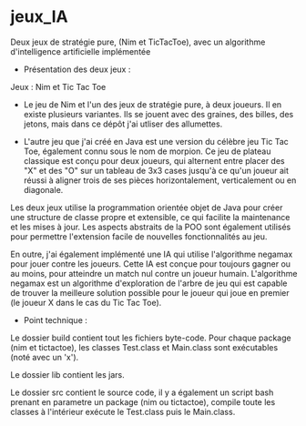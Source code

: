 # jeux_IA
Deux jeux de stratégie pure,  (Nim et TicTacToe), avec un  algorithme d'intelligence artificielle implémentée

* Présentation des deux jeux :

Jeux : Nim et Tic Tac Toe

- Le jeu de Nim et l'un des jeux de stratégie pure, à deux joueurs. 
Il en existe plusieurs variantes. Ils se jouent avec des graines, des billes, des jetons,
mais dans ce dépôt j'ai utliser des allumettes.

- L'autre jeu que j'ai créé en Java est une version du célèbre jeu Tic Tac Toe, 
également connu sous le nom de morpion. Ce jeu de plateau classique est conçu pour deux joueurs, 
qui alternent entre placer des "X" et des "O" sur un tableau de 3x3 cases jusqu'à ce qu'un joueur 
ait réussi à aligner trois de ses pièces horizontalement, verticalement ou en diagonale.

Les deux jeux utilise la programmation orientée objet de Java pour créer une structure de classe propre et extensible, 
ce qui facilite la maintenance et les mises à jour. 
Les aspects abstraits de la POO sont également utilisés pour permettre l'extension facile de nouvelles fonctionnalités au jeu.

En outre, j'ai également implémenté une IA qui utilise l'algorithme negamax pour jouer contre les joueurs.
Cette IA est conçue pour toujours gagner ou au moins, pour atteindre un match nul contre un joueur humain.
L'algorithme negamax est un algorithme d'exploration de l'arbre de jeu qui est capable de trouver la meilleure solution possible 
pour le joueur qui joue en premier (le joueur X dans le cas du Tic Tac Toe).

* Point technique : 

Le dossier build contient tout les fichiers byte-code. Pour chaque package (nim et tictactoe), les classes
Test.class et Main.class sont exécutables (noté avec un 'x').

Le dossier lib contient les jars.

Le dossier src contient le source code, il y a également un script bash prenant en parametre un package (nim ou tictactoe),
compile toute les classes à l'intérieur exécute le Test.class puis le Main.class.
